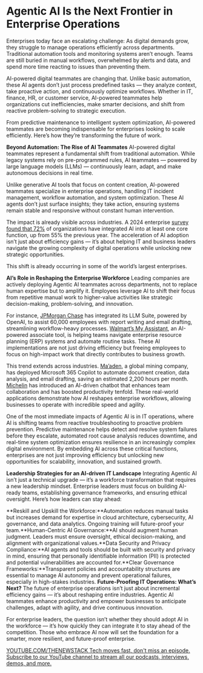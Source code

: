 # Agentic AI Is the Next Frontier in Enterprise Operations
Enterprises today face an escalating challenge: As digital demands grow, they struggle to manage operations efficiently across departments. Traditional automation tools and monitoring systems aren’t enough. Teams are still buried in manual workflows, overwhelmed by alerts and data, and spend more time reacting to issues than preventing them.

AI-powered digital teammates are changing that. Unlike basic automation, these AI agents don’t just process predefined tasks — they analyze context, take proactive action, and continuously optimize workflows. Whether in IT, finance, HR, or customer service, AI-powered teammates help organizations cut inefficiencies, make smarter decisions, and shift from reactive problem-solving to strategic execution.

From predictive maintenance to intelligent system optimization, AI-powered teammates are becoming indispensable for enterprises looking to scale efficiently. Here’s how they’re transforming the future of work.

**Beyond Automation: The Rise of AI Teammates**
AI-powered digital teammates represent a fundamental shift from traditional automation. While legacy systems rely on pre-programmed rules, AI teammates — powered by large language models (LLMs) — continuously learn, adapt, and make autonomous decisions in real time.

Unlike generative AI tools that focus on content creation, AI-powered teammates specialize in enterprise operations, handling IT incident management, workflow automation, and system optimization. These AI agents don’t just surface insights; they take action, ensuring systems remain stable and responsive without constant human intervention.

The impact is already visible across industries. A 2024 enterprise [survey found that 72%](https://www.statista.com/statistics/1545783/ai-adoption-among-organizations-worldwide/) of organizations have integrated AI into at least one core function, up from 55% the previous year. The acceleration of AI adoption isn’t just about efficiency gains — it’s about helping IT and business leaders navigate the growing complexity of digital operations while unlocking new strategic opportunities.

This shift is already occurring in some of the world’s largest enterprises.

**AI’s Role in Reshaping the Enterprise Workforce**
Leading companies are actively deploying Agentic AI teammates across departments, not to replace human expertise but to amplify it. Employees leverage AI to shift their focus from repetitive manual work to higher-value activities like strategic decision-making, problem-solving, and innovation.

For instance, [JPMorgan Chase](https://www.cnbc.com/2024/08/09/jpmorgan-chase-ai-artificial-intelligence-assistant-chatgpt-openai.html) has integrated its LLM Suite, powered by OpenAI, to assist 60,000 employees with report writing and email drafting, streamlining workflow-heavy processes. [Walmart’s My Assistant](https://corporate.walmart.com/news/2024/01/09/walmarts-expanding-one-of-a-kind-associate-genai-tool-to-11-countries-in-2024), an AI-powered associate tool, is helping teams navigate enterprise resource planning (ERP) systems and automate routine tasks. These AI implementations are not just driving efficiency but freeing employees to focus on high-impact work that directly contributes to business growth.

This trend extends across industries. [Ma’aden](https://www.microsoft.com/en/customers/story/21514-maaden-microsoft-365-copilot), a global mining company, has deployed Microsoft 365 Copilot to automate document creation, data analysis, and email drafting, saving an estimated 2,200 hours per month. [Michelin](https://www.microsoft.com/en/customers/story/20836-michelin-azure-open-ai-service) has introduced an AI-driven chatbot that enhances team collaboration and has boosted productivity tenfold. These real-world applications demonstrate how AI reshapes enterprise workflows, allowing businesses to operate with incredible speed and agility.

One of the most immediate impacts of Agentic AI is in IT operations, where AI is shifting teams from reactive troubleshooting to proactive problem prevention. Predictive maintenance helps detect and resolve system failures before they escalate, automated root cause analysis reduces downtime, and real-time system optimization ensures resilience in an increasingly complex digital environment. By embedding AI across these critical functions, enterprises are not just improving efficiency but unlocking new opportunities for scalability, innovation, and sustained growth.

**Leadership Strategies for an AI-driven IT Landscape**
Integrating Agentic AI isn’t just a technical upgrade — it’s a workforce transformation that requires a new leadership mindset. Enterprise leaders must focus on building AI-ready teams, establishing governance frameworks, and ensuring ethical oversight. Here’s how leaders can stay ahead:

**Reskill and Upskill the Workforce:**Automation reduces manual tasks but increases demand for expertise in cloud architecture, cybersecurity, AI governance, and data analytics. Ongoing training will future-proof your team.**Human-Centric AI Governance:**AI should augment human judgment. Leaders must ensure oversight, ethical decision-making, and alignment with organizational values.**Data Security and Privacy Compliance:**AI agents and tools should be built with security and privacy in mind, ensuring that personally identifiable information (PII) is protected and potential vulnerabilities are accounted for.**Clear Governance Frameworks:**Transparent policies and accountability structures are essential to manage AI autonomy and prevent operational failures, especially in high-stakes industries.
**Future-Proofing IT Operations: What’s Next?**
The future of enterprise operations isn’t just about incremental efficiency gains — it’s about reshaping entire industries. Agentic AI teammates enhance productivity and empower businesses to anticipate challenges, adapt with agility, and drive continuous innovation.

For enterprise leaders, the question isn’t whether they should adopt AI in the workforce — it’s how quickly they can integrate it to stay ahead of the competition. Those who embrace AI now will set the foundation for a smarter, more resilient, and future-proof enterprise.

[
YOUTUBE.COM/THENEWSTACK
Tech moves fast, don't miss an episode. Subscribe to our YouTube
channel to stream all our podcasts, interviews, demos, and more.
](https://youtube.com/thenewstack?sub_confirmation=1)